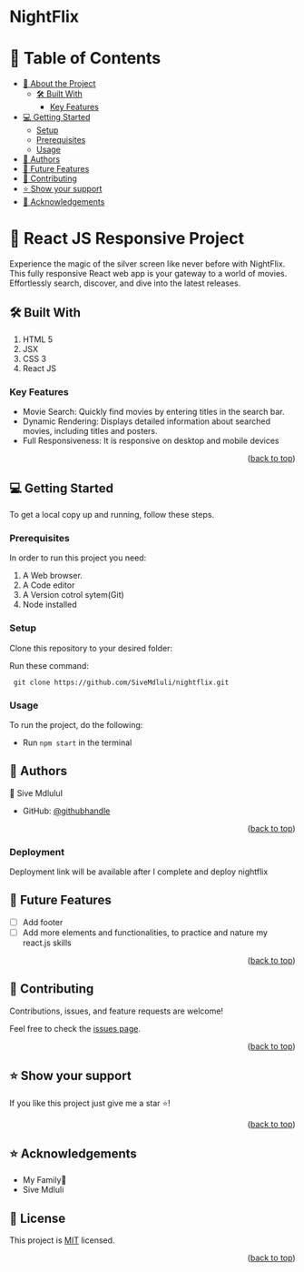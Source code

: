 #  NightFlix

<a name="readme-top"></a>

# 📗 Table of Contents

- [📖 About the Project](#about-project)
  - [🛠 Built With](#built-with)
    - [Key Features](#key-features)
- [💻 Getting Started](#getting-started)
  - [Setup](#setup)
  - [Prerequisites](#prerequisites)
  - [Usage](#usage)
- [👥 Authors](#authors)
- [🔭 Future Features](#future-features)
- [🤝 Contributing](#contributing)
- [⭐️ Show your support](#support)
- [🙏 Acknowledgements](#acknowledgements)

# 📖 React JS Responsive Project <a name="about-project"></a>

Experience the magic of the silver screen like never before with NightFlix. This fully responsive React web app is your gateway to a world of movies. Effortlessly search, discover, and dive into the latest releases.

## 🛠 Built With <a name="built-with"></a>

1. HTML 5
2. JSX
3. CSS 3
4. React JS

### Key Features <a name="key-features"></a>

- Movie Search: Quickly find movies by entering titles in the search bar.
- Dynamic Rendering: Displays detailed information about searched movies, including titles and posters.
- Full Responsiveness: It is responsive on desktop and mobile devices

<p align="right">(<a href="#readme-top">back to top</a>)</p>

## 💻 Getting Started <a name="getting-started"></a>

To get a local copy up and running, follow these steps.

### Prerequisites

In order to run this project you need:

1. A Web browser.
2. A Code editor
3. A Version cotrol sytem(Git)
4. Node installed

### Setup

Clone this repository to your desired folder:

Run these command:

` git clone https://github.com/SiveMdluli/nightflix.git`

### Usage

To run the project, do the following:

- Run `npm start` in the terminal

## 👥 Authors <a name="authors"></a>

👤 Sive MdluluI

- GitHub: [@githubhandle](https://github.com/sivemdluli)

<p align="right">(<a href="#readme-top">back to top</a>)</p>

### Deployment <a name="live-demo"></a>

Deployment link will be available after I complete and deploy nightflix

## 🔭 Future Features <a name="future-features"></a>

- [ ] Add footer
- [ ] Add more elements and functionalities, to practice and nature my react.js skills

<p align="right">(<a href="#readme-top">back to top</a>)</p>

## 🤝 Contributing <a name="contributing"></a>

Contributions, issues, and feature requests are welcome!

Feel free to check the [issues page](https://github.com/SiveMdluli/nightflix/issues).

<p align="right">(<a href="#readme-top">back to top</a>)</p>

## ⭐️ Show your support <a name="support"></a>

If you like this project just give me a star ⭐️!

<p align="right">(<a href="#readme-top">back to top</a>)</p>


## ⭐️ Acknowledgements <a name="acknowledgements"></a>

 - My Family🙏
 - Sive Mdluli

## 📝 License <a name="license"></a>

This project is [MIT](./LICENSE) licensed.

<p align="right">(<a href="#readme-top">back to top</a>)</p>

